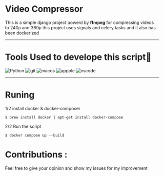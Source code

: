 # Video Compressor

This is a simple django project powerd by **ffmpeg** for compressing videos to 240p and 360p
this project uses signals and celery tasks and it also has been dockerized

- - - -

# Tools Used to develope this script🎯

![Python](https://img.shields.io/badge/Python-3776AB?style=for-the-badge&logo=python&logoColor=white)
![git](https://img.shields.io/badge/Git-F05032?style=for-the-badge&logo=git&logoColor=white)
![macos](https://img.shields.io/badge/mac%20os-000000?style=for-the-badge&logo=apple&logoColor=white)
![appple](https://img.shields.io/badge/Apple-laptop-999999?style=for-the-badge&logo=apple&logoColor=white)
![vscode](https://img.shields.io/badge/Visual_Studio_Code-0078D4?style=for-the-badge&logo=visual%20studio%20code&logoColor=white)



- - - - 
# Runing 

1/2 install docker & docker-composer
   
    $ brew install docker | apt-get install docker-compose
   
    
    
2/2 Run the script
   
    $ docker compose up --build
    
    
    
# Contributions :

   Feel free to give your opinion and show my issues for my improvement 
